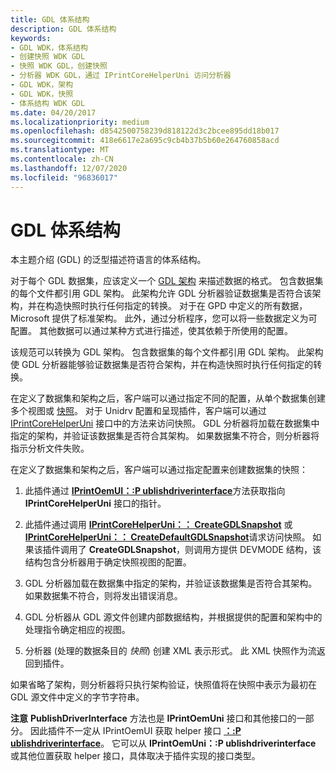 ```yaml
---
title: GDL 体系结构
description: GDL 体系结构
keywords:
- GDL WDK，体系结构
- 创建快照 WDK GDL
- 快照 WDK GDL，创建快照
- 分析器 WDK GDL，通过 IPrintCoreHelperUni 访问分析器
- GDL WDK，架构
- GDL WDK，快照
- 体系结构 WDK GDL
ms.date: 04/20/2017
ms.localizationpriority: medium
ms.openlocfilehash: d8542500758239d818122d3c2bcee895dd18b017
ms.sourcegitcommit: 418e6617e2a695c9cb4b37b5b60e264760858acd
ms.translationtype: MT
ms.contentlocale: zh-CN
ms.lasthandoff: 12/07/2020
ms.locfileid: "96836017"
---
```

# <a name="gdl-architecture"></a>GDL 体系结构


本主题介绍 (GDL) 的泛型描述符语言的体系结构。

对于每个 GDL 数据集，应该定义一个 [GDL 架构](gdl-schemas.md) 来描述数据的格式。 包含数据集的每个文件都引用 GDL 架构。 此架构允许 GDL 分析器验证数据集是否符合该架构，并在构造快照时执行任何指定的转换。 对于在 GPD 中定义的所有数据，Microsoft 提供了标准架构。 此外，通过分析程序，您可以将一些数据定义为可配置。 其他数据可以通过某种方式进行描述，使其依赖于所使用的配置。

该规范可以转换为 GDL 架构。 包含数据集的每个文件都引用 GDL 架构。 此架构使 GDL 分析器能够验证数据集是否符合架构，并在构造快照时执行任何指定的转换。

在定义了数据集和架构之后，客户端可以通过指定不同的配置，从单个数据集创建多个视图或 [快照](gdl-snapshots.md)。 对于 Unidrv 配置和呈现插件，客户端可以通过 [IPrintCoreHelperUni](/windows-hardware/drivers/ddi/prcomoem/nn-prcomoem-iprintcorehelperuni) 接口中的方法来访问快照。 GDL 分析器将加载在数据集中指定的架构，并验证该数据集是否符合其架构。 如果数据集不符合，则分析器将指示分析文件失败。

在定义了数据集和架构之后，客户端可以通过指定配置来创建数据集的快照：

1.  此插件通过 [**IPrintOemUI：:P ublishdriverinterface**](/windows-hardware/drivers/ddi/prcomoem/nf-prcomoem-iprintoemui-publishdriverinterface)方法获取指向 **IPrintCoreHelperUni** 接口的指针。

2.  此插件通过调用 [**IPrintCoreHelperUni：： CreateGDLSnapshot**](/windows-hardware/drivers/ddi/prcomoem/nf-prcomoem-iprintcorehelperuni-creategdlsnapshot) 或 [**IPrintCoreHelperUni：： CreateDefaultGDLSnapshot**](/windows-hardware/drivers/ddi/prcomoem/nf-prcomoem-iprintcorehelperuni-createdefaultgdlsnapshot)请求访问快照。 如果该插件调用了 **CreateGDLSnapshot**，则调用方提供 DEVMODE 结构，该结构包含分析器用于确定快照视图的配置。

3.  GDL 分析器加载在数据集中指定的架构，并验证该数据集是否符合其架构。 如果数据集不符合，则将发出错误消息。

4.  GDL 分析器从 GDL 源文件创建内部数据结构，并根据提供的配置和架构中的处理指令确定相应的视图。

5.  分析器 (处理的数据条目的 *快照*) 创建 XML 表示形式。 此 XML 快照作为流返回到插件。

如果省略了架构，则分析器将只执行架构验证，快照值将在快照中表示为最初在 GDL 源文件中定义的字节字符串。

**注意**  **PublishDriverInterface** 方法也是 **IPrintOemUni** 接口和其他接口的一部分。 因此插件不一定从 IPrintOemUI 获取 helper 接口 [**：:P ublishdriverinterface**](/windows-hardware/drivers/ddi/prcomoem/nf-prcomoem-iprintoemui-publishdriverinterface)。 它可以从 **IPrintOemUni：:P ublishdriverinterface** 或其他位置获取 helper 接口，具体取决于插件实现的接口类型。

 

 


